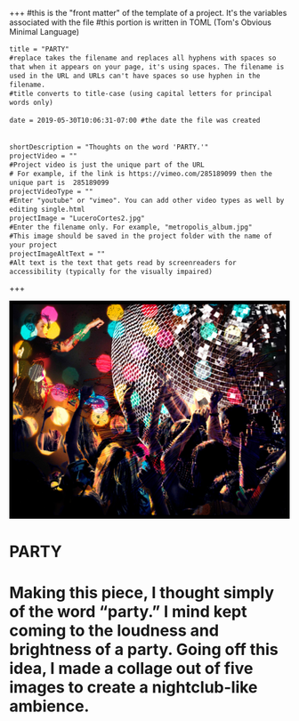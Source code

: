 +++
    #this is the "front matter" of the template of a project. It's the variables associated with the file
    #this portion is written in TOML (Tom's Obvious Minimal Language)
    
    title = "PARTY"
    #replace takes the filename and replaces all hyphens with spaces so that when it appears on your page, it's using spaces. The filename is used in the URL and URLs can't have spaces so use hyphen in the filename.
    #title converts to title-case (using capital letters for principal words only)
    
    date = 2019-05-30T10:06:31-07:00 #the date the file was created

    
    shortDescription = "Thoughts on the word 'PARTY.'"
    projectVideo = ""
    #Project video is just the unique part of the URL  
    # For example, if the link is https://vimeo.com/285189099 then the unique part is  285189099
    projectVideoType = ""
    #Enter "youtube" or "vimeo". You can add other video types as well by editing single.html 
    projectImage = "LuceroCortes2.jpg"
    #Enter the filename only. For example, "metropolis_album.jpg" 
    #This image should be saved in the project folder with the name of your project 
    projectImageAltText = ""
    #Alt text is the text that gets read by screenreaders for accessibility (typically for the visually impaired) 

+++

<div class= "container">
    <div class= "girl-image">
        <img src= "LuceroCortes2.jpg">
    </div>
</div>

<div class="container">
        <div class= "title-display">
            <h1 class= "image-title">PARTY</h1>
        </div>
</div>

<div class= "display-text">
    <h1 class= "girl-text">
        Making this piece, I thought simply of the word “party.” I mind kept coming to the loudness and brightness of a party. Going off this idea, I made a collage out of five images to create a nightclub-like ambience.
    </h1>
</div>
